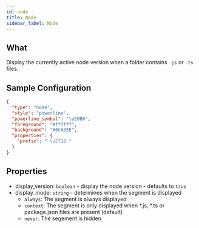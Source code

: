 ```yaml
---
id: node
title: Node
sidebar_label: Node
---
```


## What

Display the currently active node version when a folder contains `.js` or `.ts` files.

## Sample Configuration

```json
{
  "type": "node",
  "style": "powerline",
  "powerline_symbol": "\uE0B0",
  "foreground": "#ffffff",
  "background": "#6CA35E",
  "properties": {
    "prefix": " \uE718 "
  }
}
```

## Properties

- display_version: `boolean` - display the node version - defaults to `true`
- display_mode: `string` - determines when the segment is displayed
  - `always`: The segment is always displayed
  - `context`: The segment is only displayed when *.js, *.ts or package.json files are present (default)
  - `never`: The segement is hidden
